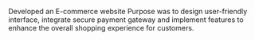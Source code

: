 Developed an E-commerce website
Purpose was to design user-friendly interface, integrate secure payment gateway and implement features to enhance the overall shopping experience for customers.
